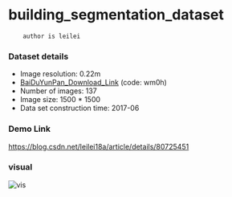 # building_segmentation_dataset
```
    author is leilei
```

### Dataset details
+ Image resolution: 0.22m
+ [BaiDuYunPan_Download_Link](https://pan.baidu.com/s/1Uyp8r4b8xr5Es_r80Wy4dg) (code: wm0h)
+ Number of images: 137
+ Image size: 1500 * 1500
+ Data set construction time: 2017-06

### Demo Link
https://blog.csdn.net/leilei18a/article/details/80725451

### visual
![vis](https://img-blog.csdn.net/20180618180406132?watermark/2/text/aHR0cHM6Ly9ibG9nLmNzZG4ubmV0L0xFSUxFSTE4QQ==/font/5a6L5L2T/fontsize/400/fill/I0JBQkFCMA==/dissolve/70)
